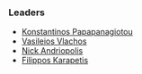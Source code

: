 ### Leaders

* [Konstantinos Papapanagiotou](mailto:konstantinos@owasp.org)
* [Vasileios Vlachos](mailto:vsvlachos@owasp.org)
* [Nick Andriopolis](mailto:nick.andriopolis@owasp.org)
* [Filippos Karapetis](mailto:filippos.karapetis@owasp.org)

